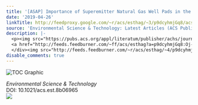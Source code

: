 ```yaml
---
title: '[ASAP] Importance of Superemitter Natural Gas Well Pads in the Marcellus Shale'
date: '2019-04-26'
linkTitle: http://feedproxy.google.com/~r/acs/esthag/~3/p9dcyhmjGq8/acs.est.8b06965
source: 'Environmental Science & Technology: Latest Articles (ACS Publications)'
description: |-
  <p><img src="https://pubs.acs.org/appl/literatum/publisher/achs/journals/content/esthag/0/esthag.ahead-of-print/acs.est.8b06965/20190426/images/medium/es-2018-06965c_0006.gif" alt="TOC Graphic"/></p><div><cite>Environmental Science & Technology</cite></div><div>DOI: 10.1021/acs.est.8b06965</div><div class="feedflare">
  <a href="http://feeds.feedburner.com/~ff/acs/esthag?a=p9dcyhmjGq8:Oj-BGptI0yk:yIl2AUoC8zA"><img src="http://feeds.feedburner.com/~ff/acs/esthag?d=yIl2AUoC8zA" border="0"></img></a>
  </div><img src="http://feeds.feedburner.com/~r/acs/esthag/~4/p9dcyhmjGq8" height="1" width="1" ...
disable_comments: true
---
```

<p><img src="https://pubs.acs.org/appl/literatum/publisher/achs/journals/content/esthag/0/esthag.ahead-of-print/acs.est.8b06965/20190426/images/medium/es-2018-06965c_0006.gif" alt="TOC Graphic"/></p><div><cite>Environmental Science & Technology</cite></div><div>DOI: 10.1021/acs.est.8b06965</div><div class="feedflare">
<a href="http://feeds.feedburner.com/~ff/acs/esthag?a=p9dcyhmjGq8:Oj-BGptI0yk:yIl2AUoC8zA"><img src="http://feeds.feedburner.com/~ff/acs/esthag?d=yIl2AUoC8zA" border="0"></img></a>
</div><img src="http://feeds.feedburner.com/~r/acs/esthag/~4/p9dcyhmjGq8" height="1" width="1" ...